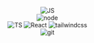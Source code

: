 
<div align='center'>
  	
![JS](https://img.shields.io/badge/javascript-0D1117?style=for-the-badge&logo=javascript&logoColor=F7DF1E)	
![node](https://img.shields.io/badge/nodejs-0D1117?style=for-the-badge&logo=node.js&logoColor=green)	
![TS](https://img.shields.io/badge/typescript-0D1117?style=for-the-badge&logo=typescript&logoColor=blue)
![React](https://img.shields.io/badge/react-0D1117?style=for-the-badge&logo=react&logoColor=38B2AC)
![tailwindcss](https://img.shields.io/badge/tailwindcss-0D1117?style=for-the-badge&logo=tailwind-css&logoColor=blue)	
![git](https://img.shields.io/badge/git-0D1117?style=for-the-badge&logo=git&logoColor=red)	


</div>	</div>
